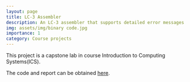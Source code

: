 ```yaml
---
layout: page
title: LC-3 Assembler
description: An LC-3 assembler that supports detailed error messages
img: assets/img/binary code.jpg
importance: 1
category: Course projects
---
```


This project is a capstone lab in course Introduction to Computing Systems(ICS). 

The code and report can be obtained [here](https://github.com/ryanyuan-yyr/LC3-Assembler). 